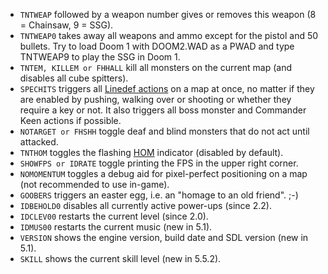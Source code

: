 - `TNTWEAP` followed by a weapon number gives or removes this weapon (8 = Chainsaw, 9 = SSG).
- `TNTWEAP0` takes away all weapons and ammo except for the pistol and 50 bullets. Try to load Doom 1 with DOOM2.WAD as a PWAD and type TNTWEAP9 to play the SSG in Doom 1.
- `TNTEM, KILLEM or FHHALL` kill all monsters on the current map (and disables all cube spitters).
- `SPECHITS` triggers all [Linedef actions](https://doomwiki.org/wiki/Linedef_type) on a map at once, no matter if they are enabled by pushing, walking over or shooting or whether they require a key or not. It also triggers all boss monster and Commander Keen actions if possible.
- `NOTARGET or FHSHH` toggle deaf and blind monsters that do not act until attacked.
- `TNTHOM` toggles the flashing [HOM](https://doomwiki.org/wiki/Hall_of_mirrors_effect) indicator (disabled by default).
- `SHOWFPS or IDRATE` toggle printing the FPS in the upper right corner.
- `NOMOMENTUM` toggles a debug aid for pixel-perfect positioning on a map (not recommended to use in-game).
- `GOOBERS` triggers an easter egg, i.e. an "homage to an old friend". ;-)
- `IDBEHOLD0` disables all currently active power-ups (since 2.2).
- `IDCLEV00` restarts the current level (since 2.0).
- `IDMUS00` restarts the current music (new in 5.1).
- `VERSION` shows the engine version, build date and SDL version (new in 5.1).
- `SKILL` shows the current skill level (new in 5.5.2).
